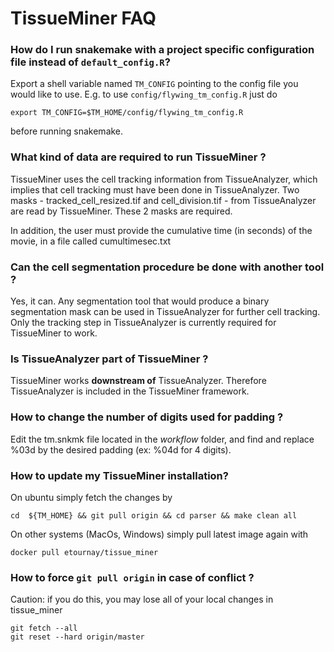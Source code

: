 # TissueMiner FAQ


### How do I run snakemake with a project specific configuration file instead of `default_config.R`?


Export a shell variable named `TM_CONFIG` pointing to the config file you would like to use. E.g. to use `config/flywing_tm_config.R` just do
    
    export TM_CONFIG=$TM_HOME/config/flywing_tm_config.R

before running snakemake.

### What kind of data are required to run TissueMiner ?

TissueMiner uses the cell tracking information from TissueAnalyzer, which implies that cell tracking must have been done in TissueAnalyzer.
Two masks - tracked_cell_resized.tif and cell_division.tif - from TissueAnalyzer are read by TissueMiner. These 2 masks are required.

In addition, the user must provide the cumulative time (in seconds) of the movie, in a file called cumultimesec.txt

### Can the cell segmentation procedure be done with another tool ?

Yes, it can. Any segmentation tool that would produce a binary segmentation mask can be used in TissueAnalyzer for further cell tracking.
Only the tracking step in TissueAnalyzer is currently required for TissueMiner to work.

### Is TissueAnalyzer part of TissueMiner ?

TissueMiner works **downstream of** TissueAnalyzer. Therefore TissueAnalyzer is included in the TissueMiner framework.


### How to change the number of digits used for padding ?
Edit the tm.snkmk file located in the *workflow* folder, and find and replace %03d by the desired padding (ex: %04d for 4 digits).

### How to update my TissueMiner installation?

On ubuntu simply fetch the changes by
```
cd  ${TM_HOME} && git pull origin && cd parser && make clean all
```

On other systems (MacOs, Windows) simply pull latest image again with
```
docker pull etournay/tissue_miner
```

### How to force `git pull origin` in case of conflict ?

Caution: if you do this, you may lose all of your local changes in tissue_miner

```
git fetch --all
git reset --hard origin/master
```

